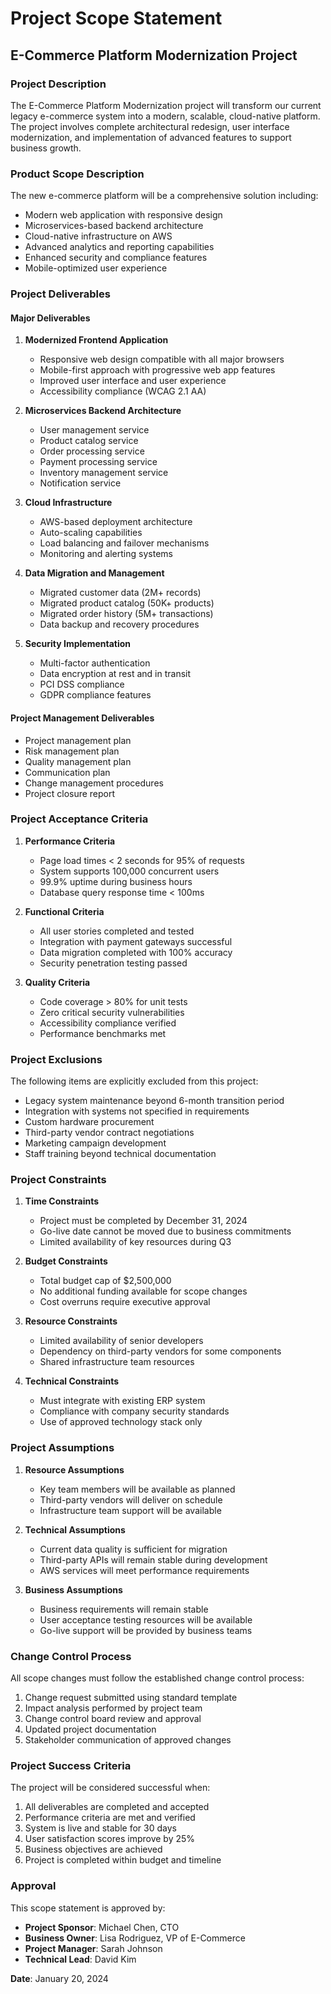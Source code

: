 # Project Scope Statement
## E-Commerce Platform Modernization Project

### Project Description
The E-Commerce Platform Modernization project will transform our current legacy e-commerce system into a modern, scalable, cloud-native platform. The project involves complete architectural redesign, user interface modernization, and implementation of advanced features to support business growth.

### Product Scope Description
The new e-commerce platform will be a comprehensive solution including:
- Modern web application with responsive design
- Microservices-based backend architecture
- Cloud-native infrastructure on AWS
- Advanced analytics and reporting capabilities
- Enhanced security and compliance features
- Mobile-optimized user experience

### Project Deliverables

#### Major Deliverables
1. **Modernized Frontend Application**
   - Responsive web design compatible with all major browsers
   - Mobile-first approach with progressive web app features
   - Improved user interface and user experience
   - Accessibility compliance (WCAG 2.1 AA)

2. **Microservices Backend Architecture**
   - User management service
   - Product catalog service
   - Order processing service
   - Payment processing service
   - Inventory management service
   - Notification service

3. **Cloud Infrastructure**
   - AWS-based deployment architecture
   - Auto-scaling capabilities
   - Load balancing and failover mechanisms
   - Monitoring and alerting systems

4. **Data Migration and Management**
   - Migrated customer data (2M+ records)
   - Migrated product catalog (50K+ products)
   - Migrated order history (5M+ transactions)
   - Data backup and recovery procedures

5. **Security Implementation**
   - Multi-factor authentication
   - Data encryption at rest and in transit
   - PCI DSS compliance
   - GDPR compliance features

#### Project Management Deliverables
- Project management plan
- Risk management plan
- Quality management plan
- Communication plan
- Change management procedures
- Project closure report

### Project Acceptance Criteria
1. **Performance Criteria**
   - Page load times < 2 seconds for 95% of requests
   - System supports 100,000 concurrent users
   - 99.9% uptime during business hours
   - Database query response time < 100ms

2. **Functional Criteria**
   - All user stories completed and tested
   - Integration with payment gateways successful
   - Data migration completed with 100% accuracy
   - Security penetration testing passed

3. **Quality Criteria**
   - Code coverage > 80% for unit tests
   - Zero critical security vulnerabilities
   - Accessibility compliance verified
   - Performance benchmarks met

### Project Exclusions
The following items are explicitly excluded from this project:
- Legacy system maintenance beyond 6-month transition period
- Integration with systems not specified in requirements
- Custom hardware procurement
- Third-party vendor contract negotiations
- Marketing campaign development
- Staff training beyond technical documentation

### Project Constraints
1. **Time Constraints**
   - Project must be completed by December 31, 2024
   - Go-live date cannot be moved due to business commitments
   - Limited availability of key resources during Q3

2. **Budget Constraints**
   - Total budget cap of $2,500,000
   - No additional funding available for scope changes
   - Cost overruns require executive approval

3. **Resource Constraints**
   - Limited availability of senior developers
   - Dependency on third-party vendors for some components
   - Shared infrastructure team resources

4. **Technical Constraints**
   - Must integrate with existing ERP system
   - Compliance with company security standards
   - Use of approved technology stack only

### Project Assumptions
1. **Resource Assumptions**
   - Key team members will be available as planned
   - Third-party vendors will deliver on schedule
   - Infrastructure team support will be available

2. **Technical Assumptions**
   - Current data quality is sufficient for migration
   - Third-party APIs will remain stable during development
   - AWS services will meet performance requirements

3. **Business Assumptions**
   - Business requirements will remain stable
   - User acceptance testing resources will be available
   - Go-live support will be provided by business teams

### Change Control Process
All scope changes must follow the established change control process:
1. Change request submitted using standard template
2. Impact analysis performed by project team
3. Change control board review and approval
4. Updated project documentation
5. Stakeholder communication of approved changes

### Project Success Criteria
The project will be considered successful when:
1. All deliverables are completed and accepted
2. Performance criteria are met and verified
3. System is live and stable for 30 days
4. User satisfaction scores improve by 25%
5. Business objectives are achieved
6. Project is completed within budget and timeline

### Approval
This scope statement is approved by:

- **Project Sponsor**: Michael Chen, CTO
- **Business Owner**: Lisa Rodriguez, VP of E-Commerce  
- **Project Manager**: Sarah Johnson
- **Technical Lead**: David Kim

**Date**: January 20, 2024